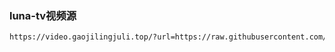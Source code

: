 
### luna-tv视频源

```bash
https://video.gaojilingjuli.top/?url=https://raw.githubusercontent.com/hafrey1/LunaTV-config/refs/heads/main/luna-tv-config.json&pretty=true
```
